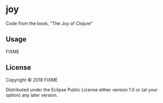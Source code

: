 # joy

Code from the book, "The Joy of Clojure"

## Usage

FIXME

## License

Copyright © 2018 FIXME

Distributed under the Eclipse Public License either version 1.0 or (at
your option) any later version.
